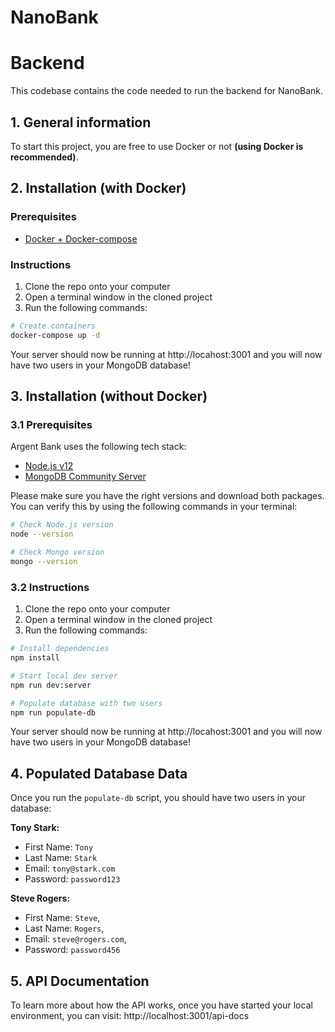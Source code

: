 # NanoBank

# Backend

This codebase contains the code needed to run the backend for NanoBank.

## 1. General information

To start this project, you are free to use Docker or not **(using Docker is recommended)**.


## 2. Installation (**with Docker**)

### Prerequisites

- [Docker + Docker-compose](https://docs.docker.com)

### Instructions

1. Clone the repo onto your computer
1. Open a terminal window in the cloned project
1. Run the following commands:

```bash
# Create containers
docker-compose up -d
```

Your server should now be running at http://locahost:3001 and you will now have two users in your MongoDB database!

## 3. Installation (**without Docker**)

### 3.1 Prerequisites

Argent Bank uses the following tech stack:

- [Node.js v12](https://nodejs.org/en/)
- [MongoDB Community Server](https://www.mongodb.com/try/download/community)

Please make sure you have the right versions and download both packages. You can verify this by using the following commands in your terminal:

```bash
# Check Node.js version
node --version

# Check Mongo version
mongo --version
```

### 3.2 Instructions

1. Clone the repo onto your computer
2. Open a terminal window in the cloned project
3. Run the following commands:

```bash
# Install dependencies
npm install

# Start local dev server
npm run dev:server

# Populate database with two users
npm run populate-db
```

Your server should now be running at http://locahost:3001 and you will now have two users in your MongoDB database!

## 4. Populated Database Data

Once you run the `populate-db` script, you should have two users in your database:

**Tony Stark:**

- First Name: `Tony`
- Last Name: `Stark`
- Email: `tony@stark.com`
- Password: `password123`

**Steve Rogers:**

- First Name: `Steve`,
- Last Name: `Rogers`,
- Email: `steve@rogers.com`,
- Password: `password456`

## 5. API Documentation

To learn more about how the API works, once you have started your local environment, you can visit: http://localhost:3001/api-docs
